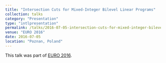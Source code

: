 ```yaml
---
title: "Intersection Cuts for Mixed-Integer Bilevel Linear Programs"
collection: talks
category: "Presentation"
type: "intlpresentation"
permalink: /talks/2016-07-05-intersection-cuts-for-mixed-integer-bilevel-linear-programs
venue: "EURO 2016"
date: 2016-07-05
location: "Poznan, Poland"
---
```


This talk was part of [EURO 2016](http://www.euro2016.poznan.pl/).